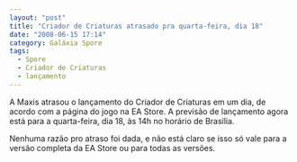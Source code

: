 ```yaml
---
layout: "post"
title: "Criador de Criaturas atrasado pra quarta-feira, dia 18"
date: "2008-06-15 17:14"
category: Galáxia Spore
tags:
  - Spore
  - Criador de Criaturas
  - lançamento
---
```

A Maxis atrasou o lançamento do Criador de Criaturas em um dia, de acordo com a página do jogo na EA Store. A previsão de lançamento agora está para a quarta-feira, dia 18, às 14h no horário de Brasília.

Nenhuma razão pro atraso foi dada, e não está claro se isso só vale para a versão completa da EA Store ou para todas as versões.
